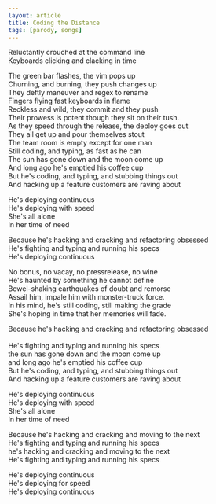 ```yaml
---
layout: article
title: Coding the Distance
tags: [parody, songs]
---
```


Reluctantly crouched at the command line<br />
Keyboards clicking and clacking in time<br />
<!--more-->
The green bar flashes, the vim pops up<br />
Churning, and burning, they push changes up<br />
They deftly maneuver and regex to rename<br />
Fingers flying fast keyboards in flame<br />
Reckless and wild, they commit and they push<br />
Their prowess is potent though they sit on their tush.<br />
As they speed through the release, the deploy goes out<br />
They all get up and pour themselves stout<br />
The team room is empty except for one man<br />
Still coding, and typing, as fast as he can<br />
The sun has gone down and the moon come up<br />
And long ago he's emptied his coffee cup<br />
But he's coding, and typing, and stubbing things out<br />
And hacking up a feature customers are raving about<br />

He's deploying continuous<br />
He's deploying with speed<br />
She's all alone<br />
In her time of need<br />

Because he's hacking and cracking and refactoring obsessed<br />
He's fighting and typing and running his specs<br />
He's deploying continuous<br />

No bonus, no vacay, no pressrelease, no wine<br />
He's haunted by something he cannot define<br />
Bowel-shaking earthquakes of doubt and remorse<br />
Assail him, impale him with monster-truck force.<br />
In his mind, he's still coding, still making the grade<br />
She's hoping in time that her memories will fade.<br />

Because he's hacking and cracking and refactoring obsessed<br /><br />
He's fighting and typing and running his specs<br />
the sun has gone down and the moon come up<br />
and long ago he's emptied his coffee cup<br />
But he's coding, and typing, and stubbing things out<br />
And hacking up a feature customers are raving about<br />

He's deploying continuous<br />
He's deploying with speed<br />
She's all alone<br />
In her time of need<br />

Because he's hacking and cracking and moving to the next<br />
He's fighting and typing and running his specs<br />
he's hacking and cracking and moving to the next<br />
He's fighting and typing and running his specs<br />

He's deploying continuous<br />
He's deploying for speed<br />
He's deploying continuous<br />
